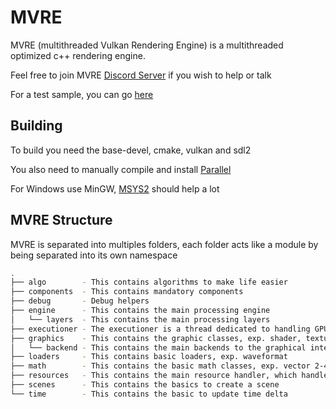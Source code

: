 # MVRE
MVRE (multithreaded Vulkan Rendering Engine) is a multithreaded optimized c++ rendering engine.

Feel free to join MVRE [Discord Server](https://discord.gg/VHEP99VShx) if you wish to help or talk

For a test sample, you can go [here](https://github.com/MVREngine/MVRE-Samples)

## Building
To build you need the base-devel, cmake, vulkan and sdl2

You also need to manually compile and install [Parallel](https://github.com/PedroSilva8/parallel)

For Windows use MinGW, [MSYS2](https://www.msys2.org/) should help a lot

## MVRE Structure

MVRE is separated into multiples folders, each folder acts like a module by being separated into its own namespace

```bash
.
├── algo        - This contains algorithms to make life easier
├── components  - This contains mandatory components
├── debug       - Debug helpers
├── engine      - This contains the main processing engine
│   └── layers  - This contains the main processing layers
├── executioner - The executioner is a thread dedicated to handling GPU calls
├── graphics    - This contains the graphic classes, exp. shader, texture, etc.
│   └── backend - This contains the main backends to the graphical interfaces
├── loaders     - This contains basic loaders, exp. waveformat
├── math        - This contains the basic math classes, exp. vector 2-4, matrix4
├── resources   - This contains the main resource handler, which handles all resources of MVRE
├── scenes      - This contains the basics to create a scene
└── time        - This contains the basic to update time delta
```